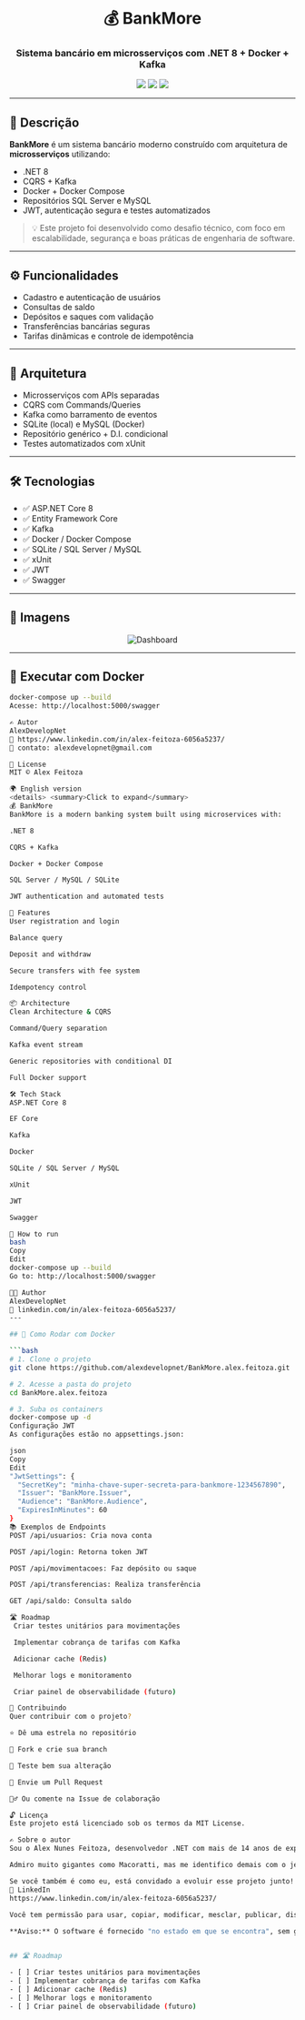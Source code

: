 <h1 align="center">💰 BankMore</h1>
<h3 align="center">Sistema bancário em microsserviços com .NET 8 + Docker + Kafka</h3>

<p align="center">
  <img src="https://img.shields.io/badge/status-em%20desenvolvimento-yellow" />
  <img src="https://img.shields.io/badge/tecnologia-.NET%208-blue" />
  <img src="https://img.shields.io/badge/licen%C3%A7a-MIT-green" />
</p>

---

## 📌 Descrição

**BankMore** é um sistema bancário moderno construído com arquitetura de **microsserviços** utilizando:
- .NET 8
- CQRS + Kafka
- Docker + Docker Compose
- Repositórios SQL Server e MySQL
- JWT, autenticação segura e testes automatizados

> 💡 Este projeto foi desenvolvido como desafio técnico, com foco em escalabilidade, segurança e boas práticas de engenharia de software.

---

## ⚙️ Funcionalidades

- Cadastro e autenticação de usuários
- Consultas de saldo
- Depósitos e saques com validação
- Transferências bancárias seguras
- Tarifas dinâmicas e controle de idempotência

---

## 🧱 Arquitetura

- Microsserviços com APIs separadas
- CQRS com Commands/Queries
- Kafka como barramento de eventos
- SQLite (local) e MySQL (Docker)
- Repositório genérico + D.I. condicional
- Testes automatizados com xUnit

---

## 🛠️ Tecnologias

- ✅ ASP.NET Core 8
- ✅ Entity Framework Core
- ✅ Kafka
- ✅ Docker / Docker Compose
- ✅ SQLite / SQL Server / MySQL
- ✅ xUnit
- ✅ JWT
- ✅ Swagger

---

## 📸 Imagens

<p align="center">
  <img src="https://via.placeholder.com/800x400?text=Dashboard+BankMore" alt="Dashboard" />
</p>

---

## 🚀 Executar com Docker

```bash
docker-compose up --build
Acesse: http://localhost:5000/swagger

✍️ Autor
AlexDevelopNet
🔗 https://www.linkedin.com/in/alex-feitoza-6056a5237/
📧 contato: alexdevelopnet@gmail.com

📝 License
MIT © Alex Feitoza

🌍 English version
<details> <summary>Click to expand</summary>
💰 BankMore
BankMore is a modern banking system built using microservices with:

.NET 8

CQRS + Kafka

Docker + Docker Compose

SQL Server / MySQL / SQLite

JWT authentication and automated tests

🔧 Features
User registration and login

Balance query

Deposit and withdraw

Secure transfers with fee system

Idempotency control

📦 Architecture
Clean Architecture & CQRS

Command/Query separation

Kafka event stream

Generic repositories with conditional DI

Full Docker support

🛠️ Tech Stack
ASP.NET Core 8

EF Core

Kafka

Docker

SQLite / SQL Server / MySQL

xUnit

JWT

Swagger

📄 How to run
bash
Copy
Edit
docker-compose up --build
Go to: http://localhost:5000/swagger

👨‍💻 Author
AlexDevelopNet
🔗 linkedin.com/in/alex-feitoza-6056a5237/  
---

## 🐳 Como Rodar com Docker

```bash
# 1. Clone o projeto
git clone https://github.com/alexdevelopnet/BankMore.alex.feitoza.git

# 2. Acesse a pasta do projeto
cd BankMore.alex.feitoza

# 3. Suba os containers
docker-compose up -d
Configuração JWT
As configurações estão no appsettings.json:

json
Copy
Edit
"JwtSettings": {
  "SecretKey": "minha-chave-super-secreta-para-bankmore-1234567890",
  "Issuer": "BankMore.Issuer",
  "Audience": "BankMore.Audience",
  "ExpiresInMinutes": 60
}
📚 Exemplos de Endpoints
POST /api/usuarios: Cria nova conta

POST /api/login: Retorna token JWT

POST /api/movimentacoes: Faz depósito ou saque

POST /api/transferencias: Realiza transferência

GET /api/saldo: Consulta saldo

🛣️ Roadmap
 Criar testes unitários para movimentações

 Implementar cobrança de tarifas com Kafka

 Adicionar cache (Redis)

 Melhorar logs e monitoramento

 Criar painel de observabilidade (futuro)

🤝 Contribuindo
Quer contribuir com o projeto?

⭐ Dê uma estrela no repositório

🔄 Fork e crie sua branch

🧪 Teste bem sua alteração

📩 Envie um Pull Request

🙋‍♂️ Ou comente na Issue de colaboração

🔓 Licença
Este projeto está licenciado sob os termos da MIT License.

✍️ Sobre o autor
Sou o Alex Nunes Feitoza, desenvolvedor .NET com mais de 14 anos de experiência. Apesar de toda a bagagem, sou novo nesse universo de exposição e compartilhamento online.

Admiro muito gigantes como Macoratti, mas me identifico demais com o jeito humilde, divertido e verdadeiro da Fernanda Kipper — que me inspirou a dar esse primeiro passo.

Se você também é como eu, está convidado a evoluir esse projeto junto!
🔗 LinkedIn
https://www.linkedin.com/in/alex-feitoza-6056a5237/
 
Você tem permissão para usar, copiar, modificar, mesclar, publicar, distribuir, sublicenciar e/ou vender cópias deste software, desde que mantenha o aviso de copyright e a permissão incluídos no software.

**Aviso:** O software é fornecido "no estado em que se encontra", sem garantia de qualquer tipo, expressa ou implícita.


## 🛣️ Roadmap

- [ ] Criar testes unitários para movimentações
- [ ] Implementar cobrança de tarifas com Kafka
- [ ] Adicionar cache (Redis)
- [ ] Melhorar logs e monitoramento
- [ ] Criar painel de observabilidade (futuro)
